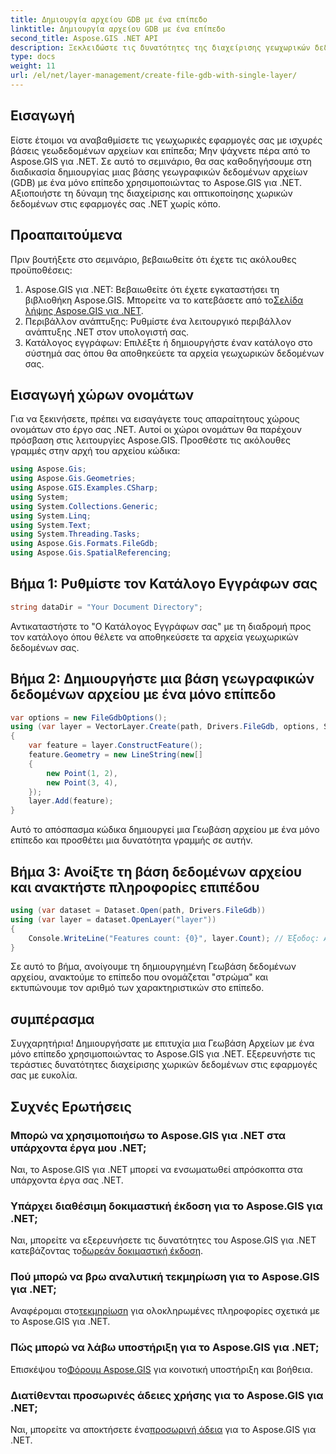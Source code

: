 ```yaml
---
title: Δημιουργία αρχείου GDB με ένα επίπεδο
linktitle: Δημιουργία αρχείου GDB με ένα επίπεδο
second_title: Aspose.GIS .NET API
description: Ξεκλειδώστε τις δυνατότητες της διαχείρισης γεωχωρικών δεδομένων στο .NET με το Aspose.GIS. Μάθετε πώς να δημιουργείτε Βάσεις Γεωδεδομένων Αρχείων και επίπεδα βήμα προς βήμα. Κατεβάστε τώρα!
type: docs
weight: 11
url: /el/net/layer-management/create-file-gdb-with-single-layer/
---
```

## Εισαγωγή
Είστε έτοιμοι να αναβαθμίσετε τις γεωχωρικές εφαρμογές σας με ισχυρές βάσεις γεωδεδομένων αρχείων και επίπεδα; Μην ψάχνετε πέρα από το Aspose.GIS για .NET. Σε αυτό το σεμινάριο, θα σας καθοδηγήσουμε στη διαδικασία δημιουργίας μιας βάσης γεωγραφικών δεδομένων αρχείων (GDB) με ένα μόνο επίπεδο χρησιμοποιώντας το Aspose.GIS για .NET. Αξιοποιήστε τη δύναμη της διαχείρισης και οπτικοποίησης χωρικών δεδομένων στις εφαρμογές σας .NET χωρίς κόπο.
## Προαπαιτούμενα
Πριν βουτήξετε στο σεμινάριο, βεβαιωθείτε ότι έχετε τις ακόλουθες προϋποθέσεις:
1.  Aspose.GIS για .NET: Βεβαιωθείτε ότι έχετε εγκαταστήσει τη βιβλιοθήκη Aspose.GIS. Μπορείτε να το κατεβάσετε από το[Σελίδα λήψης Aspose.GIS για .NET](https://releases.aspose.com/gis/net/).
2. Περιβάλλον ανάπτυξης: Ρυθμίστε ένα λειτουργικό περιβάλλον ανάπτυξης .NET στον υπολογιστή σας.
3. Κατάλογος εγγράφων: Επιλέξτε ή δημιουργήστε έναν κατάλογο στο σύστημά σας όπου θα αποθηκεύετε τα αρχεία γεωχωρικών δεδομένων σας.
## Εισαγωγή χώρων ονομάτων
Για να ξεκινήσετε, πρέπει να εισαγάγετε τους απαραίτητους χώρους ονομάτων στο έργο σας .NET. Αυτοί οι χώροι ονομάτων θα παρέχουν πρόσβαση στις λειτουργίες Aspose.GIS. Προσθέστε τις ακόλουθες γραμμές στην αρχή του αρχείου κώδικα:
```csharp
using Aspose.Gis;
using Aspose.Gis.Geometries;
using Aspose.GIS.Examples.CSharp;
using System;
using System.Collections.Generic;
using System.Linq;
using System.Text;
using System.Threading.Tasks;
using Aspose.Gis.Formats.FileGdb;
using Aspose.Gis.SpatialReferencing;
```
## Βήμα 1: Ρυθμίστε τον Κατάλογο Εγγράφων σας
```csharp
string dataDir = "Your Document Directory";
```
Αντικαταστήστε το "Ο Κατάλογος Εγγράφων σας" με τη διαδρομή προς τον κατάλογο όπου θέλετε να αποθηκεύσετε τα αρχεία γεωχωρικών δεδομένων σας.
## Βήμα 2: Δημιουργήστε μια βάση γεωγραφικών δεδομένων αρχείου με ένα μόνο επίπεδο
```csharp
var options = new FileGdbOptions();
using (var layer = VectorLayer.Create(path, Drivers.FileGdb, options, SpatialReferenceSystem.Wgs84))
{
    var feature = layer.ConstructFeature();
    feature.Geometry = new LineString(new[]
    {
        new Point(1, 2),
        new Point(3, 4),
    });
    layer.Add(feature);
}
```
Αυτό το απόσπασμα κώδικα δημιουργεί μια Γεωβάση αρχείου με ένα μόνο επίπεδο και προσθέτει μια δυνατότητα γραμμής σε αυτήν.
## Βήμα 3: Ανοίξτε τη βάση δεδομένων αρχείου και ανακτήστε πληροφορίες επιπέδου
```csharp
using (var dataset = Dataset.Open(path, Drivers.FileGdb))
using (var layer = dataset.OpenLayer("layer"))
{
    Console.WriteLine("Features count: {0}", layer.Count); // Έξοδος: Αριθμός χαρακτηριστικών: 1
}
```
Σε αυτό το βήμα, ανοίγουμε τη δημιουργημένη Γεωβάση δεδομένων αρχείου, ανακτούμε το επίπεδο που ονομάζεται "στρώμα" και εκτυπώνουμε τον αριθμό των χαρακτηριστικών στο επίπεδο.
## συμπέρασμα
Συγχαρητήρια! Δημιουργήσατε με επιτυχία μια Γεωβάση Αρχείων με ένα μόνο επίπεδο χρησιμοποιώντας το Aspose.GIS για .NET. Εξερευνήστε τις τεράστιες δυνατότητες διαχείρισης χωρικών δεδομένων στις εφαρμογές σας με ευκολία.
## Συχνές Ερωτήσεις
### Μπορώ να χρησιμοποιήσω το Aspose.GIS για .NET στα υπάρχοντα έργα μου .NET;
Ναι, το Aspose.GIS για .NET μπορεί να ενσωματωθεί απρόσκοπτα στα υπάρχοντα έργα σας .NET.
### Υπάρχει διαθέσιμη δοκιμαστική έκδοση για το Aspose.GIS για .NET;
 Ναι, μπορείτε να εξερευνήσετε τις δυνατότητες του Aspose.GIS για .NET κατεβάζοντας το[δωρεάν δοκιμαστική έκδοση](https://releases.aspose.com/).
### Πού μπορώ να βρω αναλυτική τεκμηρίωση για το Aspose.GIS για .NET;
 Αναφέρομαι στο[τεκμηρίωση](https://reference.aspose.com/gis/net/) για ολοκληρωμένες πληροφορίες σχετικά με το Aspose.GIS για .NET.
### Πώς μπορώ να λάβω υποστήριξη για το Aspose.GIS για .NET;
 Επισκέψου το[Φόρουμ Aspose.GIS](https://forum.aspose.com/c/gis/33) για κοινοτική υποστήριξη και βοήθεια.
### Διατίθενται προσωρινές άδειες χρήσης για το Aspose.GIS για .NET;
 Ναι, μπορείτε να αποκτήσετε ένα[προσωρινή άδεια](https://purchase.aspose.com/temporary-license/) για το Aspose.GIS για .NET.